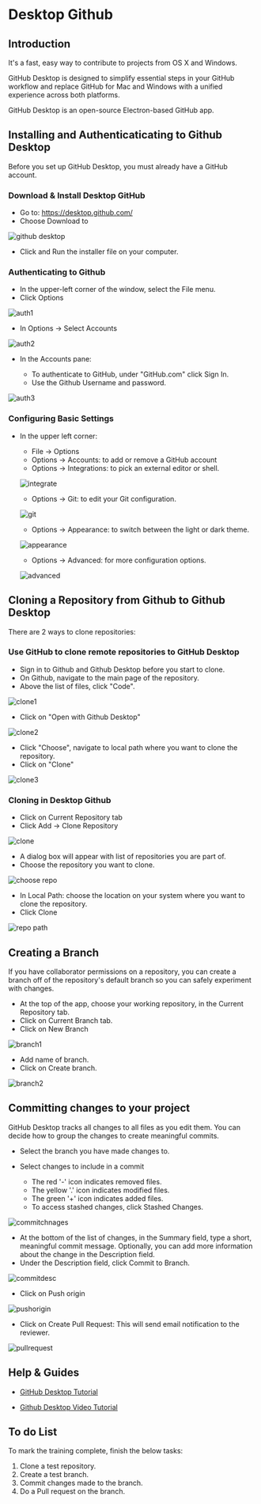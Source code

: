 # **Desktop Github**

## **Introduction**

It's a fast, easy way to contribute to projects from OS X and Windows.

GitHub Desktop is designed to simplify essential steps in your GitHub workflow and replace GitHub for Mac and Windows with a unified experience across both platforms.

GitHub Desktop is an open-source Electron-based GitHub app.

## **Installing and Authenticaticating to Github Desktop**

Before you set up GitHub Desktop, you must already have a GitHub account.


### **Download & Install Desktop GitHub**
   
*   Go to: https://desktop.github.com/
*   Choose Download to

![github desktop](../images/Initial-images/Desktop-Github/GitHub-Desktop.jpg)

*   Click and Run the installer file on your computer.

### **Authenticating to Github**

*   In the upper-left corner of the window, select the File menu.
*   Click Options

![auth1](../images/Initial-images/Desktop-Github/auth1.jpg)

*   In Options -> Select Accounts

![auth2](../images/Initial-images/Desktop-Github/auth2.jpg)

*   In the Accounts pane:

    *   To authenticate to GitHub, under "GitHub.com" click Sign In.
    *   Use the Github Username and password.

![auth3](../images/Initial-images/Desktop-Github/auth3.jpg)


### **Configuring Basic Settings**

*   In the upper left corner:

    *   File -> Options
    *   Options -> Accounts: to add or remove a GitHub account
    *   Options -> Integrations: to pick an external editor or shell.

    ![integrate](../images/Initial-images/Desktop-Github/integrate.jpg)

    *   Options -> Git: to edit your Git configuration.

    ![git](../images/Initial-images/Desktop-Github/git1.jpg)

    *   Options -> Appearance: to switch between the light or dark theme.

    ![appearance](../images/Initial-images/Desktop-Github/appearance.jpg)

    *   Options -> Advanced: for more configuration options. 

    ![advanced](../images/Initial-images/Desktop-Github/advanced.jpg)


## **Cloning a Repository from Github to Github Desktop**

There are 2 ways to clone repositories:

### **Use GitHub to clone remote repositories to GitHub Desktop**

*   Sign in to Github and Github Desktop before you start to clone.
*   On Github, navigate to the main page of the repository.
*   Above the list of files, click "Code".

![clone1](../images/Initial-images/Desktop-Github/clone1.jpg)

*   Click on "Open with Github Desktop"

![clone2](../images/Initial-images/Desktop-Github/clone2.jpg)

*   Click "Choose", navigate to local path where you want to clone the repository.
*   Click on "Clone"

![clone3](../images/Initial-images/Desktop-Github/clone3.jpg)

### **Cloning in Desktop Github**

-   Click on Current Repository tab
-   Click Add -> Clone Repository

![clone](../images/Initial-images/Desktop-Github/clone.jpg)

-   A dialog box will appear with list of repositories you are part of.
-   Choose the repository you want to clone.

![choose repo](../images/Initial-images/Desktop-Github/chooserepo.jpg)

-   In Local Path: choose the location on your system where you want to clone the repository.
-   Click Clone

![repo path](../images/Initial-images/Desktop-Github/repopath.jpg)

## **Creating a Branch**

If you have collaborator permissions on a repository, you can create a branch off of the repository's default branch so you can safely experiment with changes.

*   At the top of the app, choose your working repository, in the Current Repository tab.
*   Click on Current Branch tab.
*   Click on New Branch 

![branch1](../images/Initial-images/Desktop-Github/branch1.jpg)

*   Add name of branch.
*   Click on Create branch.

![branch2](../images/Initial-images/Desktop-Github/branch2.jpg)

## **Committing changes to your project**

GitHub Desktop tracks all changes to all files as you edit them. You can decide how to group the changes to create meaningful commits.

*   Select the branch you have made changes to.
*   Select changes to include in a commit

    *   The red '-' icon indicates removed files.
    *   The yellow '.' icon indicates modified files.
    *   The green '+' icon indicates added files.
    *   To access stashed changes, click Stashed Changes.

![commitchnages](../images/Initial-images/Desktop-Github/commitchanges.jpg)

*   At the bottom of the list of changes, in the Summary field, type a short, meaningful commit message. Optionally, you can add more information about the change in the Description field.
*   Under the Description field, click Commit to Branch.

![commitdesc](../images/Initial-images/Desktop-Github/commitdesc.jpg)

*   Click on Push origin

![pushorigin](../images/Initial-images/Desktop-Github/pushorigin.jpg)

*   Click on Create Pull Request: This will send email notification to the reviewer.

![pullrequest](../images/Initial-images/Desktop-Github/pullrequest.jpg)


## **Help & Guides**

*   [GitHub Desktop Tutorial](https://help.github.com/en/desktop)    

*   [Github Desktop Video Tutorial](https://www.youtube.com/watch?v=77W2JSL7-r8)


## **To do List**

To mark the training complete, finish the below tasks:

1.  Clone a test repository.
2.  Create a test branch.
3.  Commit changes made to the branch.
4.  Do a Pull request on the branch.






